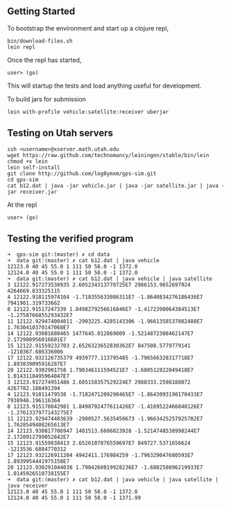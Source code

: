 ## Getting Started

To bootstrap the environment and start up a clojure repl,

    bin/download-files.sh
    lein repl

Once the repl has started,

    user> (go)

This will startup the tests and load anything useful for development.

To build jars for submission

    lein with-profile vehicle:satellite:receiver uberjar

## Testing on Utah servers

    ssh <username>@xserver.math.utah.edu
    wget https://raw.github.com/technomancy/leiningen/stable/bin/lein
    chmod +x lein
    lein self-install
    git clone http://github.com/log0ymxm/gps-sim.git
    cd gps-sim
    cat b12.dat | java -jar vehicle.jar | java -jar satellite.jar | java -jar receiver.jar

At the repl

    user> (go)

## Testing the verified program

    ➜  gps-sim git:(master) ✗ cd data
    ➜  data git:(master) ✗ cat b12.dat | java vehicle
    12123.0 40 45 55.0 1 111 50 58.0 -1 1372.0
    12124.0 40 45 55.0 1 111 50 58.0 -1 1372.0
    ➜  data git:(master) ✗ cat b12.dat | java vehicle | java satellite
    3 12122.917273538935 2.605234313778725E7 2986153.9652697924 4264669.833325115
    4 12122.918115974104 -1.718355633086311E7 -1.8640834276186436E7 7941901.319733662
    8 12122.91517247339 1.8498279256616846E7 -1.4172390064384513E7 -1.2758766855293432E7
    11 12122.929474004011 -2903225.4285143306 -1.9661358537802488E7 1.7630410370147068E7
    14 12122.93081680465 1477645.012869009 -1.5214872308462147E7 2.172908956016601E7
    15 12122.91559232703 2.6526323652830362E7 847508.5779779141 -1210367.686336006
    17 12122.932126735379 4939777.113795485 -1.796566328317718E7 1.893839095916287E7
    20 12122.9302901758 1.790346111594521E7 -1.680512822049418E7 1.0143118495964047E7
    3 12123.917274951486 2.605158357529224E7 2988333.2598188072 4267782.188491394
    4 12123.91811479538 -1.7182471209298465E7 -1.8643093190170433E7 7938946.196116364
    8 12123.915170042981 1.8498702477611426E7 -1.4169522466848126E7 -1.2761337977143275E7
    11 12123.929474483639 -2900527.5635450673 -1.9663425257925782E7 1.7628549408265613E7
    14 12123.930817706947 1481513.6606823928 -1.5214748538998244E7 2.1728912799052842E7
    15 12123.91559038413 2.6526107876559697E7 849727.5371656624 -1213536.6884770312
    17 12123.932126911204 4942411.176984259 -1.796329047680593E7 1.8939954441975158E7
    20 12123.930291044038 1.7904260819928236E7 -1.680258096219933E7 1.0145926510738155E7
    ➜  data git:(master) ✗ cat b12.dat | java vehicle | java satellite | java receiver
    12123.0 40 45 55.0 1 111 50 58.0 -1 1372.0
    12124.0 40 45 55.0 1 111 50 58.0 -1 1371.99
